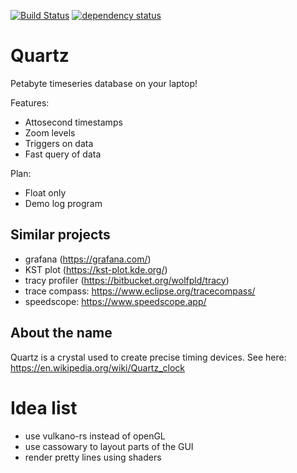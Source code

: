 
[![Build Status](https://travis-ci.org/windelbouwman/quartz.svg?branch=master)](https://travis-ci.org/windelbouwman/quartz)
[![dependency status](https://deps.rs/repo/github/windelbouwman/quartz/status.svg)](https://deps.rs/repo/github/windelbouwman/quartz)

# Quartz

Petabyte timeseries database on your laptop!

Features:
- Attosecond timestamps
- Zoom levels
- Triggers on data
- Fast query of data

Plan:
- Float only
- Demo log program

## Similar projects

- grafana (https://grafana.com/)
- KST plot (https://kst-plot.kde.org/)
- tracy profiler (https://bitbucket.org/wolfpld/tracy)
- trace compass: https://www.eclipse.org/tracecompass/
- speedscope: https://www.speedscope.app/

## About the name

Quartz is a crystal used to create precise timing devices. See here: https://en.wikipedia.org/wiki/Quartz_clock


# Idea list

- use vulkano-rs instead of openGL
- use cassowary to layout parts of the GUI
- render pretty lines using shaders

